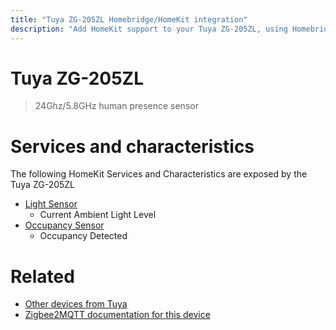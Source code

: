 ```yaml
---
title: "Tuya ZG-205ZL Homebridge/HomeKit integration"
description: "Add HomeKit support to your Tuya ZG-205ZL, using Homebridge, Zigbee2MQTT and homebridge-z2m."
---
```

<!---
This file has been GENERATED using src/docgen/docgen.ts
DO NOT EDIT THIS FILE MANUALLY!
-->
# Tuya ZG-205ZL
> 24Ghz/5.8GHz human presence sensor


# Services and characteristics
The following HomeKit Services and Characteristics are exposed by
the Tuya ZG-205ZL

* [Light Sensor](../../sensors.md)
  * Current Ambient Light Level
* [Occupancy Sensor](../../sensors.md)
  * Occupancy Detected


# Related
* [Other devices from Tuya](../index.md#tuya)
* [Zigbee2MQTT documentation for this device](https://www.zigbee2mqtt.io/devices/ZG-205ZL.html)
